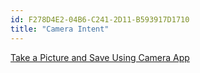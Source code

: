 ```yaml
---
id: F278D4E2-04B6-C241-2D11-B593917D1710
title: "Camera Intent"
---
```


[Take a Picture and Save Using Camera App](/Recipes/android/other_ux/camera_intent/take_a_picture_and_save_using_camera_app)
